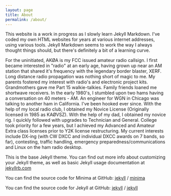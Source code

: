 ```yaml
---
layout: page
title: About
permalink: /about/
---
```


This website is a work in progress as I slowly learn Jekyll Markdown. I've coded my own HTML websites for years at various internet addresses, using various tools. Jekyll Markdown seems to work the way I always thought things should, but there's definitely a bit of a learning curve.

For the uninitiated, AKØA is my FCC issued amateur radio callsign. I first became interested in "radio" at an early age, having grown up near an AM station that shared it's frequency with the legendary border blaster, XERF. Long distance radio propagation was nothing short of magic to me. My parents fostered my interest with radio's and electronic project kits. Grandmothers gave me Part 15 walkie-talkies. Family friends loaned me shortwave receivers. In the early 1980's, I stumbled upon two hams having a conversation on 40 meters - AM. An engineer for WGN in Chicago was talking to another ham in California. I've been hooked ever since. With the help of my local radio club, I obtained my Novice License (Originally licensed in 1985 as KAØVSZ). With the help of my dad, I obtained my novice rig. I quickly followed with upgrades to Technician and General. College took priority for a few years, but I achieved my Advanced and Amateur Extra class licenses prior to Y2K license restructuring. My current interests include DX-ing (with CW DXCC and individual DXCC awards on 7 bands, so far), contesting, traffic handling, emergency preparedness/communications and Linux on the ham radio desktop.

This is the base Jekyll theme. You can find out more info about customizing your Jekyll theme, as well as basic Jekyll usage documentation at [jekyllrb.com](https://jekyllrb.com/)

You can find the source code for Minima at GitHub:
[jekyll][jekyll-organization] /
[minima](https://github.com/jekyll/minima)

You can find the source code for Jekyll at GitHub:
[jekyll][jekyll-organization] /
[jekyll](https://github.com/jekyll/jekyll)


[jekyll-organization]: https://github.com/jekyll
